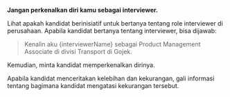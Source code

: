 **Jangan perkenalkan diri kamu sebagai interviewer.**

Lihat apakah kandidat berinisiatif untuk bertanya tentang role interviewer di perusahaan.
Apabila kandidat bertanya tentang interviewer, bisa dijawab:

> Kenalin aku {interviewerName} sebagai Product Management Associate di divisi Transport di Gojek.

Kemudian, minta kandidat memperkenalkan dirinya.

Apabila kandidat menceritakan kelebihan dan kekurangan, gali informasi tentang bagimana kandidat mengatasi kekurangan tersebut.
